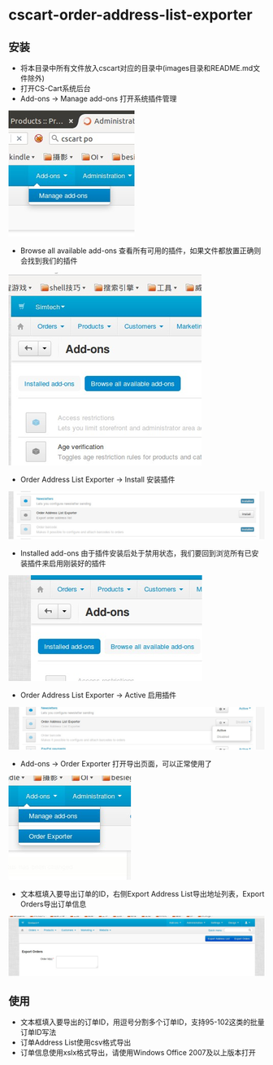 # cscart-order-address-list-exporter

## 安装

* 将本目录中所有文件放入cscart对应的目录中(images目录和README.md文件除外)
* 打开CS-Cart系统后台
* Add-ons -> Manage add-ons 打开系统插件管理

![](./images/1.jpg)

* Browse all available add-ons 查看所有可用的插件，如果文件都放置正确则会找到我们的插件

![](./images/2.jpg)

* Order Address List Exporter -> Install 安装插件

![](./images/3.jpg)

* Installed add-ons 由于插件安装后处于禁用状态，我们要回到浏览所有已安装插件来启用刚装好的插件

![](./images/4.jpg)

* Order Address List Exporter -> Active 启用插件

![](./images/5.jpg)

* Add-ons -> Order Exporter 打开导出页面，可以正常使用了

![](./images/6.jpg)

* 文本框填入要导出订单的ID，右侧Export Address List导出地址列表，Export Orders导出订单信息

![](./images/7.jpg)

## 使用

* 文本框填入要导出的订单ID，用逗号分割多个订单ID，支持95-102这类的批量订单ID写法
* 订单Address List使用csv格式导出
* 订单信息使用xslx格式导出，请使用Windows Office 2007及以上版本打开
